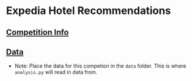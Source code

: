 # Expedia Hotel Recommendations

## [Competition Info](https://www.kaggle.com/c/expedia-hotel-recommendations)
 
## [Data](https://www.kaggle.com/c/expedia-hotel-recommendations/data)
  - Note: Place the data for this competion in the `data` folder. This is where `analysis.py` will read in data from.


